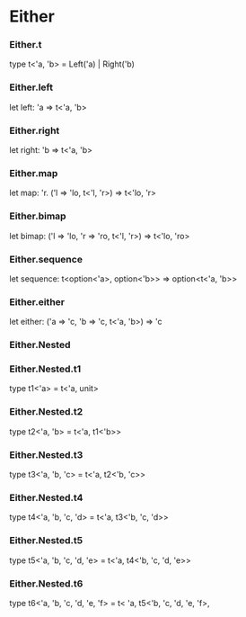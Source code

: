 # Either




### Either.t
  
type t<'a, 'b> = Left('a) | Right('b)  


### Either.left
  
let left: 'a => t<'a, 'b>  


### Either.right
  
let right: 'b => t<'a, 'b>  


### Either.map
  
let map: 'r. ('l => 'lo, t<'l, 'r>) => t<'lo, 'r>  


### Either.bimap
  
let bimap: ('l => 'lo, 'r => 'ro, t<'l, 'r>) => t<'lo, 'ro>  


### Either.sequence
  
let sequence: t<option<'a>, option<'b>> => option<t<'a, 'b>>  


### Either.either
  
let either: ('a => 'c, 'b => 'c, t<'a, 'b>) => 'c  


### Either.Nested
  
  
### Either.Nested.t1
  
type t1<'a> = t<'a, unit>  


### Either.Nested.t2
  
type t2<'a, 'b> = t<'a, t1<'b>>  


### Either.Nested.t3
  
type t3<'a, 'b, 'c> = t<'a, t2<'b, 'c>>  


### Either.Nested.t4
  
type t4<'a, 'b, 'c, 'd> = t<'a, t3<'b, 'c, 'd>>  


### Either.Nested.t5
  
type t5<'a, 'b, 'c, 'd, 'e> = t<'a, t4<'b, 'c, 'd, 'e>>  


### Either.Nested.t6
  
type t6<'a, 'b, 'c, 'd, 'e, 'f> = t<
  'a,
  t5<'b, 'c, 'd, 'e, 'f>,
>  

